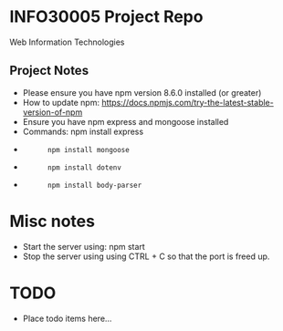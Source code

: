 # INFO30005 Project Repo
Web Information Technologies

## Project Notes 
- Please ensure you have npm version 8.6.0 installed (or greater)
- How to update npm: https://docs.npmjs.com/try-the-latest-stable-version-of-npm
- Ensure you have npm express and mongoose installed
- Commands: npm install express 
-           npm install mongoose
-           npm install dotenv
-           npm install body-parser

# Misc notes
- Start the server using: npm start
- Stop the server using using CTRL + C so that the port is freed up. 

# TODO
- Place todo items here...
